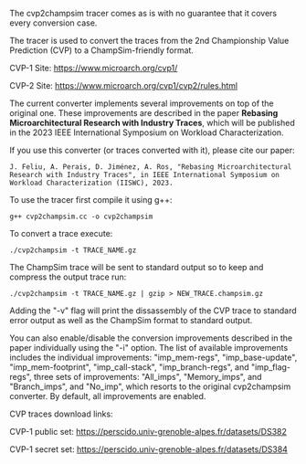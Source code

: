 The cvp2champsim tracer comes as is with no guarantee that it covers every conversion case.

The tracer is used to convert the traces from the 2nd Championship Value 
Prediction (CVP) to a ChampSim-friendly format. 

CVP-1 Site: https://www.microarch.org/cvp1/

CVP-2 Site: https://www.microarch.org/cvp1/cvp2/rules.html


The current converter implements several improvements on top of the original one. These improvements are described in the paper **Rebasing Microarchitectural Research with Industry Traces**, which will be published in the 2023 IEEE International Symposium on Workload Characterization.

If you use this converter (or traces converted with it), please cite our paper:

    J. Feliu, A. Perais, D. Jiménez, A. Ros, "Rebasing Microarchitectural Research with Industry Traces", in IEEE International Symposium on Workload Characterization (IISWC), 2023.


To use the tracer first compile it using g++:

    g++ cvp2champsim.cc -o cvp2champsim

To convert a trace execute:

    ./cvp2champsim -t TRACE_NAME.gz

The ChampSim trace will be sent to standard output so to keep and compress the output trace run:

    ./cvp2champsim -t TRACE_NAME.gz | gzip > NEW_TRACE.champsim.gz


Adding the "-v" flag will print the dissassembly of the CVP trace to standard 
error output as well as the ChampSim format to standard output.

You can also enable/disable the conversion improvements described in the paper individually using the "-i" option. The list of available improvements includes the individual improvements: "imp_mem-regs", "imp_base-update", "imp_mem-footprint", "imp_call-stack", "imp_branch-regs", and "imp_flag-regs", three sets of improvements: "All_imps", "Memory_imps", and "Branch_imps", and "No_imp", which resorts to the original cvp2champsim converter. By default, all improvements are enabled. 


CVP traces download links:

CVP-1 public set: https://perscido.univ-grenoble-alpes.fr/datasets/DS382

CVP-1 secret set: https://perscido.univ-grenoble-alpes.fr/datasets/DS384